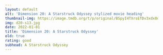 ```yaml
---
layout: default
alt: 'Dimension 20: A Starstruck Odyssey stylized movie heading'
thumbnail-img: https://image.tmdb.org/t/p/original/BSpyI4TXrsEfDv3xdxOdIsJSwT.png
img: d20-s13.jpg
date: 2022-01-01
title: 'Dimension 20: A Starstruck Odyssey'
old: true
rating: good
subhead: A Starstruck Odyssey
---
```

